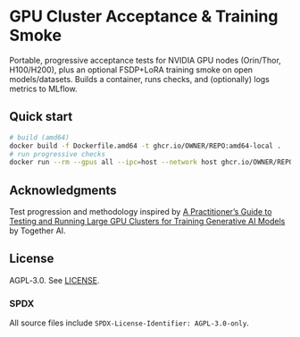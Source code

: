 <!-- SPDX-License-Identifier: AGPL-3.0-only -->
# GPU Cluster Acceptance & Training Smoke

Portable, progressive acceptance tests for NVIDIA GPU nodes (Orin/Thor, H100/H200), plus an optional FSDP+LoRA training smoke on open models/datasets. Builds a container, runs checks, and (optionally) logs metrics to MLflow.

## Quick start
```bash
# build (amd64)
docker build -f Dockerfile.amd64 -t ghcr.io/OWNER/REPO:amd64-local .
# run progressive checks
docker run --rm --gpus all --ipc=host --network host ghcr.io/OWNER/REPO:amd64-local   bash -lc 'set -e; ./scripts/00_env_probe.sh && python3 scripts/01_cuda_probe.py &&             ./scripts/02_nccl_probe.sh && ./scripts/03_dcgm_diag.sh &&             ./scripts/04_nvlink_matrix.sh && ./scripts/07_fio.sh'
```

## Acknowledgments
Test progression and methodology inspired by
[A Practitioner’s Guide to Testing and Running Large GPU Clusters for Training Generative AI Models](https://www.together.ai/blog/a-practitioners-guide-to-testing-and-running-large-gpu-clusters-for-training-generative-ai-models) by Together AI.

## License
AGPL‑3.0. See [LICENSE](./LICENSE).

### SPDX
All source files include `SPDX-License-Identifier: AGPL-3.0-only`.
